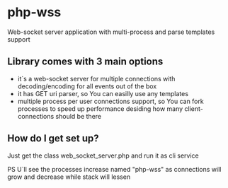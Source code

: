 # php-wss
Web-socket server application with multi-process and parse templates support 

## Library comes with 3 main options

- it`s a web-socket server for multiple connections with decoding/encoding for all events out of the box
- it has GET uri parser, so You can easilly use any templates 
- multiple process per user connections support, so You can fork processes to speed up performance desiding how many client-connections should be there

## How do I get set up?

Just get the class web_socket_server.php and run it as cli service

PS U`ll see the processes increase named "php-wss" as connections will grow and decrease while stack will lessen
